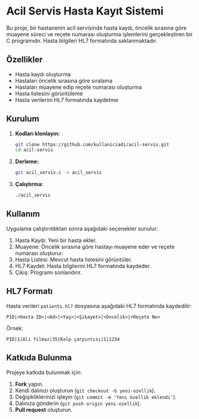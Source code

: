  # Acil Servis Hasta Kayıt Sistemi

Bu proje, bir hastanenin acil servisinde hasta kaydı, öncelik sırasına göre muayene süreci ve reçete numarası oluşturma işlemlerini gerçekleştiren bir C programıdır. Hasta bilgileri HL7 formatında saklanmaktadır.

## Özellikler
- Hasta kaydı oluşturma
- Hastaları öncelik sırasına göre sıralama
- Hastaları muayene edip reçete numarası oluşturma
- Hasta listesini görüntüleme
- Hasta verilerini HL7 formatında kaydetme

## Kurulum

1. **Kodları klonlayın:**
   ```sh
   git clone https://github.com/kullaniciadi/acil-servis.git
   cd acil-servis
   ```

2. **Derleme:**
   ```sh
   gcc acil_servis.c -o acil_servis
   ```

3. **Çalıştırma:**
   ```sh
   ./acil_servis
   ```

## Kullanım

Uygulama çalıştırıldıktan sonra aşağıdaki seçenekler sunulur:

1. Hasta Kaydı: Yeni bir hasta ekler.
2. Muayene: Öncelik sırasına göre hastayı muayene eder ve reçete numarası oluşturur.
3. Hasta Listesi: Mevcut hasta listesini görüntüler.
4. HL7 Kaydet: Hasta bilgilerini HL7 formatında kaydeder.
5. Çıkış: Programı sonlandırır.

## HL7 Formatı
Hasta verileri `patients.hl7` dosyasına aşağıdaki HL7 formatında kaydedilir:
```
PID|<Hasta ID>|<Ad>|<Yaş>|<Şikayet>|<Öncelik>|<Reçete No>
```
Örnek:
```
PID|1|Ali Yilmaz|35|Kalp çarpıntısı|1|1234
```

## Katkıda Bulunma
Projeye katkıda bulunmak için:
1. **Fork** yapın.
2. Kendi dalınızı oluşturun (`git checkout -b yeni-ozellik`).
3. Değişikliklerinizi işleyin (`git commit -m 'Yeni özellik eklendi'`).
4. Dalınıza gönderin (`git push origin yeni-ozellik`).
5. **Pull request** oluşturun.



 

